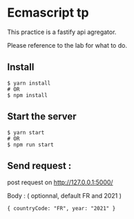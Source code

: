 # Ecmascript tp

This practice is a fastify api agregator.

Please reference to the lab for what to do.

## Install

```shell
$ yarn install
# OR
$ npm install
```

## Start the server

```shell
$ yarn start
# OR
$ npm run start
```

## Send request : 

post request on http://127.0.0.1:5000/

Body : 
( optionnal, default FR and 2021 )

```shell
{ countryCode: "FR", year: "2021" }
